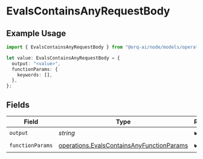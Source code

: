 # EvalsContainsAnyRequestBody

## Example Usage

```typescript
import { EvalsContainsAnyRequestBody } from "@orq-ai/node/models/operations";

let value: EvalsContainsAnyRequestBody = {
  output: "<value>",
  functionParams: {
    keywords: [],
  },
};
```

## Fields

| Field                                                                                                  | Type                                                                                                   | Required                                                                                               | Description                                                                                            |
| ------------------------------------------------------------------------------------------------------ | ------------------------------------------------------------------------------------------------------ | ------------------------------------------------------------------------------------------------------ | ------------------------------------------------------------------------------------------------------ |
| `output`                                                                                               | *string*                                                                                               | :heavy_check_mark:                                                                                     | N/A                                                                                                    |
| `functionParams`                                                                                       | [operations.EvalsContainsAnyFunctionParams](../../models/operations/evalscontainsanyfunctionparams.md) | :heavy_check_mark:                                                                                     | N/A                                                                                                    |